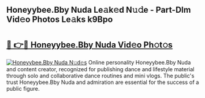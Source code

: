 ## Honeyybee.Bby Nuda Le𝚊k𝚎d N𝚞𝚍e - Part-Dlm Vid𝚎o Photos Le𝚊ks k9Bpo

# <h2><a href="http://fbfbtu.evod.top/?m=Honeyybee.Bby+Nuda">🔗 👉🔴 Honeyybee.Bby Nuda Vid𝚎o Ph𝚘t𝚘s</a></h2>

[![Honeyybee.Bby Nuda N𝚞d𝚎s](https://i.imgur.com/8V9OHl7.gif)](http://fbfbtu.evod.top/?m=Honeyybee.Bby+Nuda)
Online personality Honeyybee.Bby Nuda and content creator, recognized for publishing dance and lifestyle material through solo and collaborative dance routines and mini vlogs. The public's trust Honeyybee.Bby Nuda and admiration are essential for the success of a public figure. 
